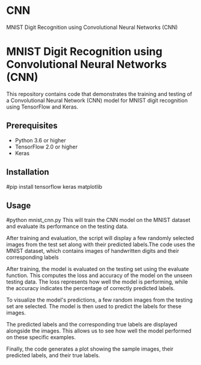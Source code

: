 # CNN
MNIST Digit Recognition using Convolutional Neural Networks (CNN)
# MNIST Digit Recognition using Convolutional Neural Networks (CNN)

This repository contains code that demonstrates the training and testing of a Convolutional Neural Network (CNN) model for MNIST digit recognition using TensorFlow and Keras.

## Prerequisites

- Python 3.6 or higher
- TensorFlow 2.0 or higher
- Keras

## Installation
#pip install tensorflow keras matplotlib
## Usage
#python mnist_cnn.py
This will train the CNN model on the MNIST dataset and evaluate its performance on the testing data.

After training and evaluation, the script will display a few randomly selected images from the test set along with their predicted labels.The code uses the MNIST dataset, which contains images of handwritten digits and their corresponding labels

After training, the model is evaluated on the testing set using the evaluate function. This computes the loss and accuracy of the model on the unseen testing data. The loss represents how well the model is performing, while the accuracy indicates the percentage of correctly predicted labels.

To visualize the model's predictions, a few random images from the testing set are selected. The model is then used to predict the labels for these images.

The predicted labels and the corresponding true labels are displayed alongside the images. This allows us to see how well the model performed on these specific examples.

Finally, the code generates a plot showing the sample images, their predicted labels, and their true labels.
